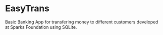 # EasyTrans
Basic Banking App for transfering money to different customers developed at Sparks Foundation using SQLite.

